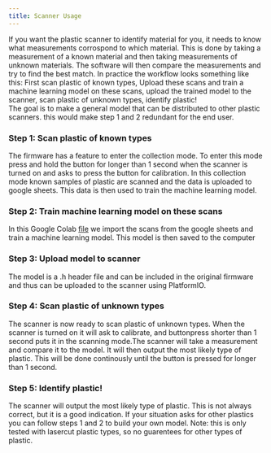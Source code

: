 ```yaml
---
title: Scanner Usage
---
```

If you want the plastic scanner to identify material for you, it needs to know what measurements corrospond to which material. This is done by taking a measurement of a known material and then taking measurements of unknown materials. The software will then compare the measurements and try to find the best match. In practice the workflow looks something like this:
First scan plastic of known types, Upload these scans and train a machine learning model on these scans, upload the trained model to the scanner, scan plastic of unknown types, identify plastic!  
The goal is to make a general model that can be distributed to other plastic scanners. this would make step 1 and 2 redundant for the end user.

### Step 1: Scan plastic of known types 
The firmware has a feature to enter the collection mode. To enter this mode press and hold the button for longer than 1 second when the scanner is turned on and asks to press the button for calibration. In this collection mode known samples of plastic are scanned and the data is uploaded to google sheets. This data is then used to train the machine learning model.
### Step 2: Train machine learning model on these scans
In this Google Colab [file](https://colab.research.google.com/drive/1wfOuVHbrcoFD7YLNErialoZrMzzZKGtq#scrollTo=7Yi6WbVLPnDz) we import the scans from the google sheets and train a machine learning model. This model is then saved to the computer
### Step 3: Upload model to scanner
The model is a .h header file and can be included in the original firmware and thus can be uploaded to the scanner using PlatformIO.
### Step 4: Scan plastic of unknown types
The scanner is now ready to scan plastic of unknown types. When the scanner is turned on it will ask to calibrate, and buttonpress shorter than 1 second puts it in the scanning mode.The scanner will take a measurement and compare it to the model. It will then output the most likely type of plastic. This will be done continously until the button is pressed for longer than 1 second.
### Step 5: Identify plastic!
The scanner will output the most likely type of plastic. This is not always correct, but it is a good indication. If your situation asks for other plastics you can follow steps 1 and 2 to build your own model. Note: this is only tested with lasercut plastic types, so no guarentees for other types of plastic.
